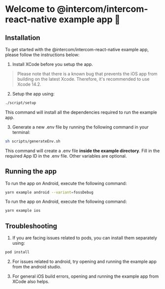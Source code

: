# Welcome to @intercom/intercom-react-native example app 👋

## Installation

To get started with the @intercom/intercom-react-native example app, please follow the instructions below:

1. Install XCode before you setup the app.
>Please note that there is a known bug that prevents the iOS app from building on the latest Xcode. Therefore, it's recommended to use Xcode 14.2.


2. Setup the app using:
```sh
./script/setup
```
This command will install all the dependencies required to run the example app.

3. Generate a new .env file by running the following command in your terminal:
```sh
sh scripts/generateEnv.sh
```
This command will create a .env file <b>inside the example directory</b>.
Fill in the required App ID in the .env file. Other variables are optional.



## Running the app

To run the app on Android, execute the following command:

```sh
yarn example android --variant=fossDebug
```

To run the app on Android, execute the following command:

```sh
yarn example ios
```

## Troubleshooting

1. If you are facing issues related to pods, you can install them separately using:
```sh
pod install
```

2. For issues related to android, try opening and running the example app from the android studio.

3. For general iOS build errors, opening and running the example app from XCode also helps.